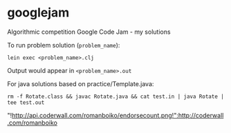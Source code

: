googlejam
=========

Algorithmic competition Google Code Jam - my solutions


To run problem solution (`problem_name`):

`lein exec <problem_name>.clj`

Output would appear in `<problem_name>.out`


For java solutions based on practice/Template.java:

`rm -f Rotate.class && javac Rotate.java && cat test.in | java Rotate | tee test.out`

"!http://api.coderwall.com/romanboiko/endorsecount.png!":http://coderwall.com/romanboiko
